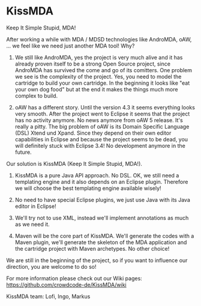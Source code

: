 KissMDA
=======

Keep It Simple Stupid, MDA!

After working a while with MDA / MDSD technologies like AndroMDA, oAW, ... we feel like we need just another MDA tool!
Why?

1. We still like AndroMDA, yes the project is very much alive and it has already proven itself to be a strong Open Source 
project, since AndroMDA has survived the come and go of its comitters. One problem we see is the complexity of the 
project. Yes, you need to model the cartridge to build your own cartridge. In the beginning it looks like "eat
your own dog food" but at the end it makes the things much more complex to build. 

2. oAW has a different story. Until the version 4.3 it seems everything looks very smooth. After the project went 
to Eclipse it seems that the project has no activity anymore. No news anymore from oAW 5 release. 
It's really a pitty. The big problem of oAW is its Domain Specific Language (DSL) Xtend und Xpand. Since
they depend on their own editor capabilities in Eclipse and because the project seems to be dead, you will 
definitely stuck with Eclipse 3.4! No development anymore in the future.

Our solution is KissMDA (Keep It Simple Stupid, MDA!).

1. KissMDA is a pure Java API approach. No DSL. OK, we still need a templating engine and it also depends on an Eclipse
plugin. Therefore we will choose the best templating engine available wisely!

2. No need to have special Eclipse plugins, we just use Java with its Java editor in Eclipse!

3. We'll try not to use XML, instead we'll implement annotations as much as we need it.

4. Maven will be the core part of KissMDA. We'll generate the codes with a Maven plugin, we'll generate the skeleton of 
the MDA application and the cartridge project with Maven archetypes. No other choice!

We are still in the beginning of the project, so if you want to influence our direction, you are welcome to do so!

For more information please check out our Wiki pages: https://github.com/crowdcode-de/KissMDA/wiki

KissMDA team: Lofi, Ingo, Markus